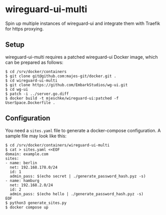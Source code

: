 # wireguard-ui-multi

Spin up multiple instances of wireguard-ui and integrate them with Traefik for https proxying.

## Setup

wireguard-ui-multi requires a patched wireguard-ui Docker image, which can be prepared as follows:

```
$ cd /srv/docker/containers
$ git clone git@github.com:majes-git/docker.git .
$ cd wireguard-ui-multi
$ git clone https://github.com/EmbarkStudios/wg-ui.git
$ cd wg-ui
$ patch -i ../server.go.diff
$ docker build -t mjeschke/wireguard-ui:patched -f UserSpace.Dockerfile .
```

## Configuration

You need a `sites.yaml` file to generate a docker-compose configuration. A sample file may look like this:

```
$ cd /srv/docker/containers/wireguard-ui-multi
$ cat > sites.yaml <<EOF
domain: example.com
sites:
- name: berlin
  net: 192.168.178.0/24
  id: 1
  admin_pass: $(echo secret | ./generate_password_hash.pyz -s)
- name: hamburg
  net: 192.168.2.0/24
  id: 2
  admin_pass: $(echo hello | ./generate_password_hash.pyz -s)
EOF
$ python3 generate_sites.py
$ docker compose up
```

